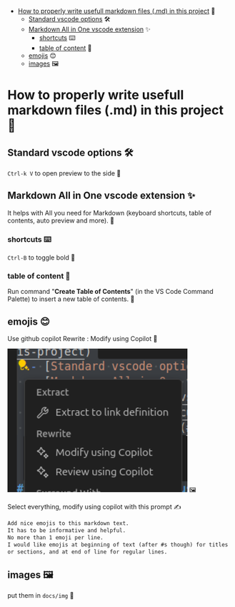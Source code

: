 - [How to properly write usefull markdown files (.md) in this project](#how-to-properly-write-usefull-markdown-files-md-in-this-project) 📘
    - [Standard vscode options](#standard-vscode-options) 🛠️
    - [Markdown All in One vscode extension](#markdown-all-in-one-vscode-extension) ✨
        - [shortcuts](#shortcuts) ⌨️
        - [table of content](#table-of-content) 📑
    - [emojis](#emojis) 😊
    - [images](#images) 🖼️

# How to properly write usefull markdown files (.md) in this project 📘

## Standard vscode options 🛠️

`Ctrl-k V` to open preview to the side 👀

## Markdown All in One vscode extension ✨

It helps with All you need for Markdown (keyboard shortcuts, table of contents, auto preview and more). 🤖

### shortcuts ⌨️

`Ctrl-B` to toggle bold 💪

### table of content 📑

Run command "**Create Table of Contents**" (in the VS Code Command Palette) to insert a new table of contents. 🔖

## emojis 😊

Use github copilot Rewrite : Modify using Copilot 🤖

![](img/rewrite-copilot.png) 🖼️

Select everything, modify using copilot with this prompt ✍️

```prompt
Add nice emojis to this markdown text.
It has to be informative and helpful.
No more than 1 emoji per line.
I would like emojis at beginning of text (after #s though) for titles or sections, and at end of line for regular lines.
```

## images 🖼️

put them in `docs/img` 📂
